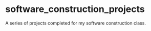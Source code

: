 # software_construction_projects
A series of projects completed for my software construction class.
